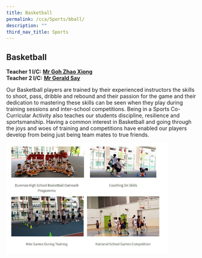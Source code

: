 ```yaml
---
title: Basketball
permalink: /cca/Sports/bball/
description: ""
third_nav_title: Sports
---
```

## Basketball

**Teacher 1 I/C:** **[Mr Goh Zhao Xiong](mailto:goh_zhao_xiong@schools.gov.sg)** <br>
**Teacher 2 I/C:** **[Mr Gerald Say](mailto:say_tiong_sin_gerald@schools.gov.sg)**

Our Basketball players are trained by their experienced instructors the skills to shoot, pass, dribble and rebound and their passion for the game and their dedication to mastering these skills can be seen when they play during training sessions and inter-school competitions. Being in a Sports Co-Curricular Activity also teaches our students discipline, resilience and sportsmanship. Having a common interest in Basketball and going through the joys and woes of training and competitions have enabled our players develop from being just being team mates to true friends.

<img src="/images/photo1668931904.jpeg" style="width:85%">